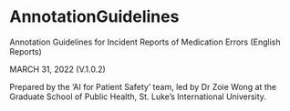 # AnnotationGuidelines

Annotation Guidelines for Incident Reports of Medication Errors (English Reports)

MARCH 31, 2022 (V.1.0.2)

Prepared by the ‘AI for Patient Safety’ team, led by Dr Zoie Wong at the Graduate School of Public Health, St. Luke’s International University.
